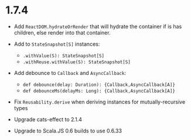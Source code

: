 # 1.7.4

* Add `ReactDOM.hydrateOrRender` that will hydrate the container if is has children, else render into that container.

* Add to `StateSnapshot[S]` instances:
  * `.withValue(S): StateSnapshot[S]` 
  * `.withReuse.withValue(S): StateSnapshot[S]`

* Add debounce to `Callback` and `AsyncCallback`:
  * `def debounce(delay: Duration): {Callback,AsyncCallback[A]}`
  * `def debounceMs(delayMs: Long): {Callback,AsyncCallback[A]}`

* Fix `Reusability.derive` when deriving instances for mutually-recursive types

* Upgrade cats-effect to 2.1.4
* Upgrade to Scala.JS 0.6 builds to use 0.6.33

